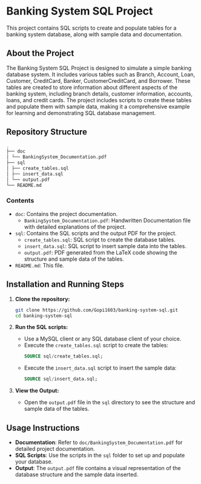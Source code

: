 # Banking System SQL Project

This project contains SQL scripts to create and populate tables for a banking system database, along with sample data and documentation.

## About the Project

The Banking System SQL Project is designed to simulate a simple banking database system.
It includes various tables such as Branch, Account, Loan, Customer, CreditCard, Banker, CustomerCreditCard, and Borrower. 
These tables are created to store information about different aspects of the banking system, including branch details, customer information, accounts, loans, and credit cards.
The project includes scripts to create these tables and populate them with sample data, making it a comprehensive example for learning and demonstrating SQL database management.

## Repository Structure

 ```bash
.
├── doc
│ └── BankingSystem_Documentation.pdf
├── sql
│ ├── create_tables.sql
│ ├── insert_data.sql
│ └── output.pdf
└── README.md
 ```


### Contents

- `doc`: Contains the project documentation.
  - `BankingSystem_Documentation.pdf`: Handwritten Documentation file with detailed explanations of the project.
- `sql`: Contains the SQL scripts and the output PDF for the project.
  - `create_tables.sql`: SQL script to create the database tables.
  - `insert_data.sql`: SQL script to insert sample data into the tables.
  - `output.pdf`: PDF generated from the LaTeX code showing the structure and sample data of the tables.
- `README.md`: This file.

## Installation and Running Steps

1. **Clone the repository:**
    ```bash
    git clone https://github.com/Gopi1603/banking-system-sql.git
    cd banking-system-sql
    ```

2. **Run the SQL scripts:**
    - Use a MySQL client or any SQL database client of your choice.
    - Execute the `create_tables.sql` script to create the tables:
        ```sql
        SOURCE sql/create_tables.sql;
        ```
    - Execute the `insert_data.sql` script to insert the sample data:
        ```sql
        SOURCE sql/insert_data.sql;
        ```

3. **View the Output:**
    - Open the `output.pdf` file in the `sql` directory to see the structure and sample data of the tables.

## Usage Instructions

- **Documentation**: Refer to `doc/BankingSystem_Documentation.pdf` for detailed project documentation.
- **SQL Scripts**: Use the scripts in the `sql` folder to set up and populate your database.
- **Output**: The `output.pdf` file contains a visual representation of the database structure and the sample data inserted.
